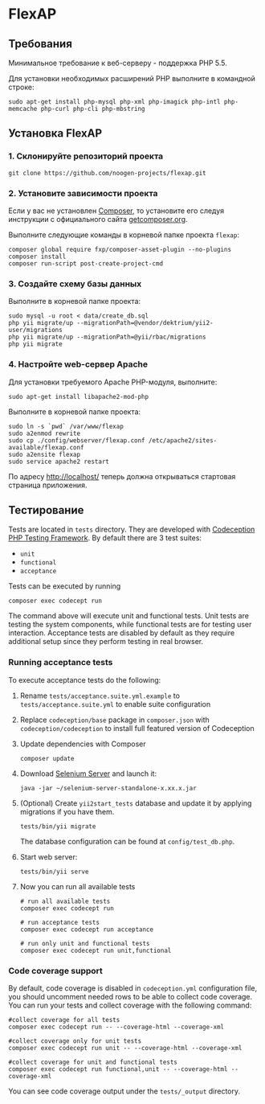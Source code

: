 FlexAP
======

Требования
----------

Минимальное требование к веб-серверу - поддержка PHP 5.5.

Для установки необходимых расширений PHP выполните в командной строке:

~~~
sudo apt-get install php-mysql php-xml php-imagick php-intl php-memcache php-curl php-cli php-mbstring
~~~

Установка FlexAP
----------------

### 1. Склонируйте репозиторий проекта

~~~
git clone https://github.com/noogen-projects/flexap.git
~~~

### 2. Установите зависимоcти проекта

Если у вас не установлен [Composer](http://getcomposer.org/), то установите его следуя инструкции
с официального сайта [getcomposer.org](http://getcomposer.org/doc/00-intro.md).

Выполните следующие команды в корневой папке проекта `flexap`:

~~~
composer global require fxp/composer-asset-plugin --no-plugins
composer install
composer run-script post-create-project-cmd
~~~

### 3. Создайте схему базы данных

Выполните в корневой папке проекта:
    
~~~
sudo mysql -u root < data/create_db.sql
php yii migrate/up --migrationPath=@vendor/dektrium/yii2-user/migrations
php yii migrate/up --migrationPath=@yii/rbac/migrations
php yii migrate
~~~

### 4. Настройте web-сервер Apache

Для установки требуемого Apache PHP-модуля, выполните:

~~~
sudo apt-get install libapache2-mod-php
~~~

Выполните в корневой папке проекта:

~~~
sudo ln -s `pwd` /var/www/flexap
sudo a2enmod rewrite
sudo cp ./config/webserver/flexap.conf /etc/apache2/sites-available/flexap.conf
sudo a2ensite flexap
sudo service apache2 restart
~~~

По адресу [http://localhost/](http://localhost/) теперь должна открываться стартовая страница приложения.

Тестирование
------------

Tests are located in `tests` directory. They are developed with [Codeception PHP Testing Framework](http://codeception.com/).
By default there are 3 test suites:

- `unit`
- `functional`
- `acceptance`

Tests can be executed by running

```
composer exec codecept run
``` 

The command above will execute unit and functional tests. Unit tests are testing the system components, while functional
tests are for testing user interaction. Acceptance tests are disabled by default as they require additional setup since
they perform testing in real browser. 


### Running  acceptance tests

To execute acceptance tests do the following:  

1. Rename `tests/acceptance.suite.yml.example` to `tests/acceptance.suite.yml` to enable suite configuration

2. Replace `codeception/base` package in `composer.json` with `codeception/codeception` to install full featured
   version of Codeception

3. Update dependencies with Composer 

    ```
    composer update  
    ```

4. Download [Selenium Server](http://www.seleniumhq.org/download/) and launch it:

    ```
    java -jar ~/selenium-server-standalone-x.xx.x.jar
    ``` 

5. (Optional) Create `yii2start_tests` database and update it by applying migrations if you have them.

   ```
   tests/bin/yii migrate
   ```

   The database configuration can be found at `config/test_db.php`.


6. Start web server:

    ```
    tests/bin/yii serve
    ```

7. Now you can run all available tests

   ```
   # run all available tests
   composer exec codecept run

   # run acceptance tests
   composer exec codecept run acceptance

   # run only unit and functional tests
   composer exec codecept run unit,functional
   ```

### Code coverage support

By default, code coverage is disabled in `codeception.yml` configuration file, you should uncomment needed rows to be able
to collect code coverage. You can run your tests and collect coverage with the following command:

```
#collect coverage for all tests
composer exec codecept run -- --coverage-html --coverage-xml

#collect coverage only for unit tests
composer exec codecept run unit -- --coverage-html --coverage-xml

#collect coverage for unit and functional tests
composer exec codecept run functional,unit -- --coverage-html --coverage-xml
```

You can see code coverage output under the `tests/_output` directory.
